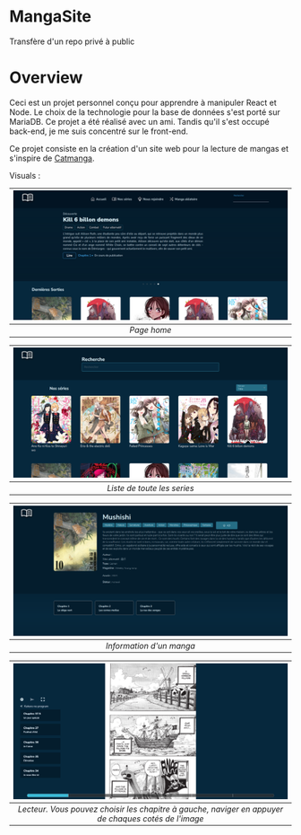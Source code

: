 # MangaSite
Transfère d'un repo privé à public
# Overview

Ceci est un projet personnel conçu pour apprendre à manipuler React et Node.
Le choix de la technologie pour la base de données s'est porté sur MariaDB.
Ce projet a été réalisé avec un ami. Tandis qu'il s'est occupé back-end, je me suis concentré sur le front-end.

Ce projet consiste en la création d'un site web pour la lecture de mangas et s'inspire de [Catmanga](https://web.archive.org/web/20210430012045/http://catmanga.org/).


Visuals :

| ![Home](./doc/Visuals/VisualHome.png) |
|:--:|
| *Page home* |

| ![AllSeries](./doc/Visuals/VisualSeries.png) |
|:--:|
| *Liste de toute les series* |

| ![One Page](./doc/Visuals/VisualPage.png) |
|:--:|
| *Information d'un manga* |

| ![Reader](./doc/Visuals/VisualReader.png) |
|:--:|
| *Lecteur. Vous pouvez choisir les chapitre à gauche, naviger en appuyer de chaques cotés de l'image* |

